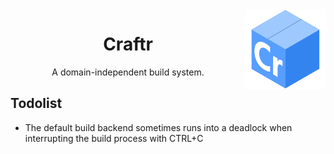 <img align="right" src=".assets/craftr-logo.png">
<h1 align="center">Craftr</h1>
<p align="center">
  A domain-independent build system.
</p>

## Todolist

* The default build backend sometimes runs into a deadlock when interrupting
  the build process with CTRL+C
